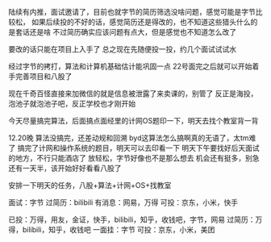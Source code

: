 陆续有内推，面试邀请了，目前也就字节的简历筛选没啥问题，感觉可能是字节比较松，
如果后续投的不好的话，感觉简历还是得改的，也不知道这些猎头什么的是套话还是啥
不过简历确实应该问题有点大，但是感觉也不知道怎么改了

要改的话只能在项目上入手了
总之现在先随便投一投，约几个面试试试水

经过字节的拷打，算法和计算机基础估计能巩固一点
22号面完之后就可以开始着手完善项目和八股了

现在千奇百怪直接来加微信的就是信息被泄露了来卖课的，别管了
反正是海投，泡池子就泡池子吧，反正学校也才刚开始

今天尽量搞完算法，后面搞点面经里的计网OS题印一下，明天去找个教室背一背

12.20晚
算法没搞完，还差动规和回溯
byd这算法怎么搞啊真的无语了，太tm难了
搞完了计网和操作系统的题目，明天可以去印看一下
明天下午要找好后天面试的地方，不行只能酒店了
放轻松，字节好像也不是那么想去
机会还有挺多，别急
还有一天半，该开始好好看看八股了


安排一下明天的任务，八股+算法+计网+OS+找教室



面试：字节
过简历：bilibili
有消息：网易，万得
可投：京东，小米，快手


已投：万得，用友，金证，快手，bilibili，知乎，收钱吧，字节，网易
过简历：万得，bilibili，知乎，收钱吧
一面挂：字节
可投：京东，小米，美团